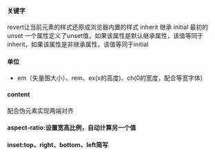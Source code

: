 #### 关键字 
revert让当前元素的样式还原成浏览器内置的样式
inherit 继承
initial 最初的
unset 一个属性定义了unset值，如果该属性是默认继承属性，该值等同于inherit，如果该属性是非继承属性，该值等同于initial

#### 单位
* em（矢量图大小）、rem、ex(x的高度)、ch(0的宽度，配合等宽字体)

#### content
配合伪元素实现两端对齐

#### aspect-ratio:设置宽高比例，自动计算另一个值

#### inset:top、right、bottom、left简写

